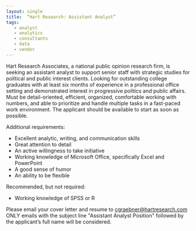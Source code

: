 ```yaml
---
layout: single
title:  “Hart Research: Assistant Analyst”
tags:
   - analyst
   - analytics
   - consultants
   - data
   - vendor
---
```


Hart Research Associates, a national public opinion research firm, is seeking an assistant analyst to support senior staff with strategic studies for political and public interest clients. Looking for outstanding college graduates with at least six months of experience in a professional office setting and demonstrated interest in progressive politics and public affairs. Must be detail-oriented, efficient, organized, comfortable working with numbers, and able to prioritize and handle multiple tasks in a fast-paced work environment. The applicant should be available to start as soon as possible.

Additional requirements:
* Excellent analytic, writing, and communication skills
*  Great attention to detail
* An active willingness to take initiative
* Working knowledge of Microsoft Office, specifically Excel and PowerPoint
* A good sense of humor
* An ability to be flexible

Recommended, but not required:
* Working knowledge of SPSS or R

Please email your cover letter and resume to cgraebner@hartresearch.com ONLY emails with the subject line "Assistant Analyst Position" followed by the applicant’s full name will be considered.
